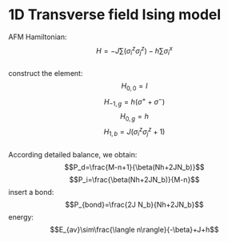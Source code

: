 # 1D Transverse field Ising model
AFM Hamiltonian:  
$$H=-J\sum(\sigma^z_{i}\sigma^z_{j})-h\sum\sigma^x_{i}$$  
construct the element:  
$$H_{0,0}=I$$
$$H_{-1,g}=h(\sigma^+ + \sigma^-)$$
$$H_{0,g} = h$$
$$H_{1,b} = J(\sigma^z_i\sigma^z_j + 1)$$  
According detailed balance, we obtain:
$$P_d=\frac{M-n+1}{\beta(Nh+2JN_b)}$$
$$P_i=\frac{\beta(Nh+2JN_b)}{M-n}$$
insert a bond:
$$P_{bond}=\frac{2J N_b}{Nh+2JN_b}$$
energy:
$$E_{av}\sim\frac{\langle n\rangle}{-\beta}+J+h$$
